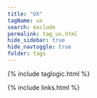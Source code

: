 ```yaml
---
title: "UX"
tagName: ux
search: exclude
permalink: tag_ux.html
hide_sidebar: true
hide_navtoggle: true
folder: tags
---
```


{% include taglogic.html %}

{% include links.html %}
